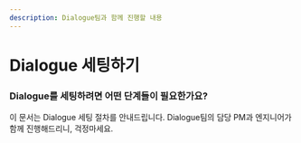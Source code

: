 ```yaml
---
description: Dialogue팀과 함께 진행할 내용
---
```


# Dialogue 세팅하기

### Dialogue를 세팅하려면 어떤 단계들이 필요한가요?

이 문서는 Dialogue 세팅 절차를 안내드립니다. Dialogue팀의 담당 PM과 엔지니어가 함께 진행해드리니, 걱정마세요.

